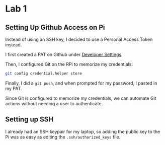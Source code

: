 # Lab 1

## Setting Up Github Access on Pi
Instead of using an SSH key, I decided to use a Personal Access Token instead.

I first created a PAT on Github under [Developer Settings](https://github.com/settings/apps).

Then, I configured Git on the RPi to memorize my credentials:
```bash
git config credential.helper store
```

Finally, I did a `git push`, and when prompted for my password, I pasted in my PAT.

Since Git is configured to memorize my credentials, we can automate Git actions without needing a user to authenticate.

## Setting up SSH

I already had an SSH keypair for my laptop, so adding the public key to the Pi was as easy as editing the `.ssh/authorized_keys` file.
